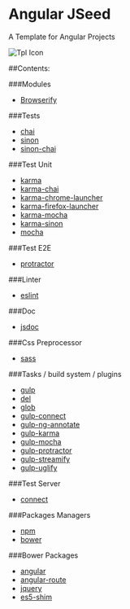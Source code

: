 Angular JSeed
=============

A Template for Angular Projects

![Tpl Icon](http://ariatemplates.com/images/template.png)

##Contents:

###Modules
* [Browserify](https://www.npmjs.com/package/browserify)

###Tests
* [chai](https://www.npmjs.com/package/chai)
* [sinon](https://www.npmjs.com/package/sinon)
* [sinon-chai](https://www.npmjs.com/package/sinon-chai)

###Test Unit
* [karma](https://www.npmjs.com/package/karma)
* [karma-chai](https://www.npmjs.com/package/karma-chai)
* [karma-chrome-launcher](karma-chrome-launcher)
* [karma-firefox-launcher](karma-firefox-launcher)
* [karma-mocha](https://www.npmjs.com/package/karma-mocha)
* [karma-sinon](https://www.npmjs.com/package/karma-sinon)
* [mocha](https://www.npmjs.com/package/mocha)


###Test E2E 
* [protractor](https://www.npmjs.com/package/protractor)

###Linter
* [eslint](https://www.npmjs.com/package/eslint)

###Doc
* [jsdoc](https://github.com/jsdoc3/jsdoc)

###Css Preprocessor
* [sass](https://github.com/sass/sass)

###Tasks / build system / plugins
* [gulp](https://www.npmjs.com/package/gulp)
* [del](https://www.npmjs.com/package/del)
* [glob](https://www.npmjs.com/package/glob)
* [gulp-connect](https://www.npmjs.com/package/gulp-connect)
* [gulp-ng-annotate](https://www.npmjs.com/package/gulp-ng-annotate)
* [gulp-karma](https://www.npmjs.com/package/gulp-karma)
* [gulp-mocha](https://www.npmjs.com/package/gulp-mocha)
* [gulp-protractor](https://www.npmjs.com/package/gulp-protractor)
* [gulp-streamify](https://www.npmjs.com/package/gulp-streamify)
* [gulp-uglify](https://www.npmjs.com/package/gulp-uglify)

###Test Server
* [connect](https://www.npmjs.com/package/connect)
 
###Packages Managers
* [npm](https://www.npmjs.com/package/npm)  
* [bower](https://www.npmjs.com/package/bower)

###Bower Packages
* [angular](https://github.com/angular/bower-angular)
* [angular-route](https://github.com/angular/bower-angular-route)
* [jquery](https://github.com/jquery/jquery)
* [es5-shim](https://github.com/es-shims/es5-shim)
